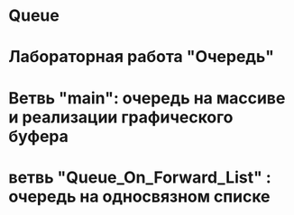 # Queue
# Лабораторная работа "Очередь"
# Ветвь "main": очередь на массиве и реализации графического буфера
# ветвь "Queue_On_Forward_List" : очередь на односвязном списке
